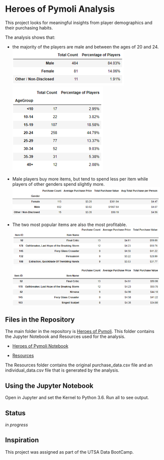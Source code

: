 # Heroes of Pymoli Analysis
This project looks for meaningful insights from player demographics and their purchasing habits. 

The analysis shows that:

* the majority of the players are male and between the ages of 20 and 24. 
![Gender Demographics](./Images/gender_demographics.png)
![Age Demographics](./Images/age_demographics.png)

* Male players buy more items, but tend to spend less per item while players of other genders spend slightly more. 
![Gender Purchases](./Images/gender_purchases.png)

* The two most popular items are also the most profitable. 
![Popular Purchases](./Images/popular_purchases.png)
![Profitable Purchases](./Images/profitable_purchases.png)

## Files in the Repository
The main folder in the repository is [Heroes of Pymoli](./Heroes%20of%20Pymoli). This folder contains the Jupyter Notebook and Resources used for the analysis.

* [Heroes of Pymoli Notebook](./Heroes%20of%20Pymoli/HeroesOfPymoli_starter.ipynb) 

* [Resources](./Heroes%20of%20Pymoli/Resources)

The Resources folder contains the original purchase_data.csv file and an individual_data.csv file that is generated by the analysis.

## Using the Jupyter Notebook 
Open in Jupyter and set the Kernel to Python 3.6. Run all to see output.

## Status
_in progress_

## Inspiration
This project was assigned as part of the UTSA Data BootCamp.